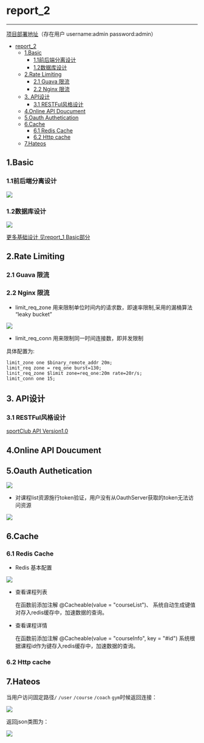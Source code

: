 # report_2

----------

[项目部署地址](http://106.15.200.225)（存在用户 username:admin  password:admin）

<!-- TOC -->

- [report_2](#report_2)
    - [1.Basic](#1basic)
        - [1.1前后端分离设计](#11前后端分离设计)
        - [1.2数据库设计](#12数据库设计)
    - [2.Rate Limiting](#2rate-limiting)
        - [2.1 Guava 限流](#21-guava-限流)
        - [2.2 Nginx 限流](#22-nginx-限流)
    - [3. API设计](#3-api设计)
        - [3.1 RESTFul风格设计](#31-restful风格设计)
    - [4.Online API Doucument](#4online-api-doucument)
    - [5.Oauth Authetication](#5oauth-authetication)
    - [6.Cache](#6cache)
        - [6.1 Redis Cache](#61-redis-cache)
        - [6.2 Http cache](#62-http-cache)
    - [7.Hateos](#7hateos)

<!-- /TOC -->

## 1.Basic

### 1.1前后端分离设计

![](/docImage/front_back.png)

### 1.2数据库设计

![](/docImage/ER_Model.png)


[更多基础设计 见report_1 Basic部分](report_1.md)

## 2.Rate Limiting

### 2.1 Guava 限流

### 2.2 Nginx 限流

+ limit_req_zone 用来限制单位时间内的请求数，即速率限制,采用的漏桶算法 “leaky bucket” 

![](docImage/nginx_1.jpg)

+ limit_req_conn 用来限制同一时间连接数，即并发限制 

具体配置为:
	
	limit_zone one $binary_remote_addr 20m;
	limit_req zone = req_one burst=130;
	linit_req_zone $limit zone=req_one:20m rate=20r/s;
	limit_conn one 15;


## 3. API设计

### 3.1 RESTFul风格设计

[sportClub API Version1.0](API_V1.md)

## 4.Online API Doucument

## 5.Oauth Authetication


![](/docImage/oauth_3.png)


+ 对课程list资源施行token验证，用户没有从OauthServer获取的token无法访问资源

![](/docImage/oauth_2.png)
## 6.Cache

### 6.1 Redis Cache

+ Redis 基本配置

![](/docImage/redis_conf.png)

+ 查看课程列表
    
    在函数前添加注解
    @Cacheable(value = "courseList")、
    系统自动生成键值对存入redis缓存中，加速数据的查询。
    
    
+ 查看课程详情
   
    在函数前添加注解
    @Cacheable(value = "courseInfo", key = "#id")
    系统根据课程id作为键存入redis缓存中，加速数据的查询。

### 6.2 Http cache


## 7.Hateos

当用户访问固定路径`/` `/user` `/course` `/coach` `gym`时候返回连接：

![](/docImage/Hateos.png)

返回json类图为：

![](/docImage/Hateos_1.png)